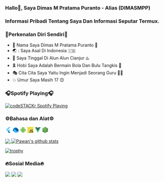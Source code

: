 ### Hallo👋, Saya Dimas M Pratama Puranto - Alias (DIMASMPP)
<h3 align="left">Informasi Pribadi Tentang Saya Dan Informasi Seputar Termux.</h3>

### 🧒Perkenalan Diri Sendiri🧒

- 👤 Nama Saya Dimas M Pratama Puranto 👥
- 🌏 : Saya Asal Di Indonesia 🇮🇩
- 🏡 Saya Tinggal Di Alun Alun Cianjur ♨️
- 🎗 Hobi Saya Adalah Bermain Bola Dan Bulu Tangkis 🎾
- 🎭 Cita Cita Saya Yaitu Ingin Menjadi Seorang Guru 👨‍⚖️
- 💥 Umur Saya Masih 17 😊

### 🎧Spotify Playing🎧

[<img src="https://now-playing-codestackr.vercel.app/api/spotify-playing" alt="codeSTACKr Spotify Playing" width="350" />](https://open.spotify.com/user/swyqyimdc12jajde4vpwd2x1b)

### ⚙️Bahasa dan Alat⚙️

<code><img height="20" src="https://raw.githubusercontent.com/github/explore/80688e429a7d4ef2fca1e82350fe8e3517d3494d/topics/flutter/flutter.png"></code>
<code><img height="20" src="https://raw.githubusercontent.com/github/explore/80688e429a7d4ef2fca1e82350fe8e3517d3494d/topics/dart/dart.png"></code>
<code><img height="20" src="https://raw.githubusercontent.com/github/explore/80688e429a7d4ef2fca1e82350fe8e3517d3494d/topics/android/android.png"></code>
<code><img height="20" src="https://raw.githubusercontent.com/github/explore/80688e429a7d4ef2fca1e82350fe8e3517d3494d/topics/javascript/javascript.png"></code>
<code><img height="20" src="https://raw.githubusercontent.com/github/explore/80688e429a7d4ef2fca1e82350fe8e3517d3494d/topics/vue/vue.png"></code>
<code><img height="20" src="https://raw.githubusercontent.com/github/explore/80688e429a7d4ef2fca1e82350fe8e3517d3494d/topics/nodejs/nodejs.png"></code>    

<a href="https://github.com/DIMASMPP190">
  <img align="center" src="https://github-readme-stats.vercel.app/api/top-langs/?username=iampawan&theme=light&hide_langs_below=1" />
</a>
<a href="https://github.com/DIMASMPP190">
 <img align="center" src="https://github-readme-stats.vercel.app/api?username=iampawan&show_icons=true&theme=light&line_height=27" alt="Pawan's github stats"/>
</a>

[![trophy](https://github-profile-trophy.vercel.app/?username=vadorequest)](https://github.com/DIMASMPP190)

### 🔥Sosial Media🔥

[![](https://img.shields.io/badge/Instagram-@dimasmpp_-white?logo=Instagram&logoColor=white&labelColor=red)](https://www.instagram.com/dimasmpp_)
[![](https://img.shields.io/badge/Github-DIMASMPP190-red?logo=Github&logoColor=Red&labelColor=black)](https://github.com/DIMASMPP190)
[![](https://img.shields.io/badge/Twitter-@dimas_mpp-blue?logo=Twitter&logoColor=blue&labelColor=black)](https://mobile.twitter.com/dimas_mpp)
